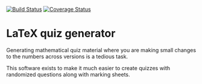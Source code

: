 [![Build Status](https://travis-ci.org/shuttle1987/latex_quiz_generator.svg?branch=master)](https://travis-ci.org/shuttle1987/latex_quiz_generator)
[![Coverage Status](https://coveralls.io/repos/github/shuttle1987/latex_quiz_generator/badge.svg?branch=master)](https://coveralls.io/github/shuttle1987/latex_quiz_generator?branch=master)

# LaTeX quiz generator
Generating mathematical quiz material where you are making small changes to the numbers across versions is a tedious task.

This software exists to make it much easier to create quizzes with randomized questions along with marking sheets.
